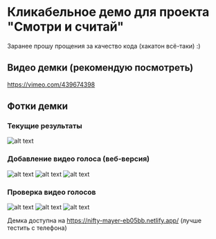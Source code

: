 # Кликабельное демо для проекта "Смотри и считай"

Заранее прошу прощения за качество кода (хакатон всё-таки) :)

## Видео демки (рекомендую посмотреть)
https://vimeo.com/439674398

## Фотки демки

### Текущие результаты
![alt text](screens/screen-1.png)

### Добавление видео голоса (веб-версия)
![alt text](screens/screen-6.png)
![alt text](screens/screen-7.png)
![alt text](screens/screen-8.png)

### Проверка видео голосов
![alt text](screens/screen-2.png)
![alt text](screens/screen-3.png)
![alt text](screens/screen-4.png)

Демка доступна на https://nifty-mayer-eb05bb.netlify.app/ (лучше тестить с телефона)
